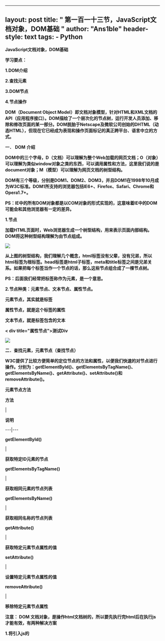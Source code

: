 
---
layout: post
title: " 第一百一十三节，JavaScript文档对象，DOM基础 "
author: "Ans1ble"
header-style: text
tags:
      - Python
---


**JavaScript文档对象，DOM基础**



**学习要点：**

**1.DOM介绍**

**2.查找元素**

**3.DOM节点**

**4.节点操作**



**DOM（Document Object
Model）即文档对象模型，针对HTML和XML文档的API（应用程序接口）。DOM描绘了一个层次化的节点树，运行开发人员添加、移除和修改页面的某一部分。DOM脱胎于Netscape及微软公司创始的DHTML（动态HTML），但现在它已经成为表现和操作页面标记的真正跨平台、语言中立的方式。**



**一．** **DOM** **介绍**

**DOM中的三个字母，D（文档）可以理解为整个Web加载的网页文档；O（对象）可以理解为类似window对象之类的东西，可以调用属性和方法，这里我们说的是document对象；M（模型）可以理解为网页文档的树型结构。**

**DOM有三个等级，分别是DOM1、DOM2、DOM3，并且DOM1在1998年10月成为W3C标准。DOM1所支持的浏览器包括IE6+、Firefox、Safari、Chrome和Opera1.7+。**

**PS：IE中的所有DOM对象都是以COM对象的形式实现的，这意味着IE中的DOM可能会和其他浏览器有一定的差异。**



**1.节点**

**加载HTML页面时，Web浏览器生成一个树型结构，用来表示页面内部结构。DOM将这种树型结构理解为由节点组成。**

**![](https://images2015.cnblogs.com/blog/955761/201611/955761-20161120124553982-835097192.png)**



**从上图的树型结构，我们理解几个概念，html标签没有父辈，没有兄弟，所以html标签为根标签。head标签是html子标签，meta和title标签之间是兄弟关系。如果把每个标签当作一个节点的话，那么这些节点组合成了一棵节点树。**

**PS：后面我们经常把标签称作为元素，是一个意思。**

**2.节点种类：元素节点、文本节点、属性节点。**

**元素节点，其实就是标签**

****属性节点，就是这个标签的属性****

******文本节点，就是标签包含的文本******

**< div title="属性节点">测试Div</div>**



![](https://images2015.cnblogs.com/blog/955761/201611/955761-20161120124856295-1429409381.png)

**二．查找元素，元素节点（查找节点）**

**W3C提供了比较方便简单的定位节点的方法和属性，以便我们快速的对节点进行操作。分别为：getElementById()、getElementsByTagName()、getElementsByName()、getAttribute()、setAttribute()和removeAttribute()。**



**元素节点方法**

**方法**

|

**说明**  
  
---|---  
  
**getElementById()**

|

**获取特定ID元素的节点**  
  
**getElementsByTagName()**

|

**获取相同元素的节点列表**  
  
**getElementsByName()**

|

**获取相同名称的节点列表**  
  
**getAttribute()**

|

**获取特定元素节点属性的值**  
  
**setAttribute()**

|

**设置特定元素节点属性的值**  
  
**removeAttribute()**

|

**移除特定元素节点属性**  
  
**注意： **DOM **文档对象，是操作html文档树的，所以要先执行完html后在执行js才能有效，有两种解决方案******

******1.将引入js的 <script>放到HTML最后面******

******2.使用window.onload事件，就是等待html执行完了在执行js代码******



**1.getElementById()方法，通过id获取对应的标签**

**getElementById()方法，接受一个参数：获取元素的ID值。如果找到相应的元素则返回该元素的HTMLDivElement对象，如果不存在，则返回null。**

[code]

    window.onload =  function(){ //window.onload事件，等待html执行完成后，执行匿名函数
        var asd = document.getElementById('box');            //获取id为box的元素节点
        alert(asd); //返回获取到的元素节点对象
    };
[/code]

**PS：id表示一个元素节点的唯一性，不能同时给两个或以上的元素节点创建同一个命名的id。某些低版本的浏览器会无法识别getElementById()方法，比如IE5.0-，这时需要做一些判断，可以结合上章的浏览器检测来操作。**

**检测浏览器是否支持 **getElementById()方法****

[code]

     if (document.getElementById) {                //判断是否支持getElementById
    alert('当前浏览器支持getElementById');
    }
[/code]

**元素节点属性**



**属性**

|

**说明**  
  
---|---  
  
**tagName**

|

**获取元素节点的标签名**  
  
**innerHTML**

|

**获取元素节点里的内容，非 W3C DOM规范**  
  


**tagName属性，元素节点对象属性，获取或设置元素节点的标签名**

[code]

    window.onload =  function(){ //window.onload事件，等待html执行完成后，执行匿名函数
        var asd = document.getElementById('box').tagName;    //getElementById元素节点对象属性，获取元素节点的标签名
        alert(asd); //返回获取元素节点的标签名
        //返回：DIV
    };
[/code]

**innerHTML属性，元素节点对象属性，获取 **或设置** 元素节点里的内容，非W3C DOM规范**

[code]

    window.onload = function(){ //window.onload事件，等待html执行完成后，执行匿名函数
        var asd = document.getElementById('box').innerHTML;    //getElementById元素节点对象属性，获取元素节点里的内容，非W3C DOM规范
        alert(asd); //获取元素节点里的内容，非W3C DOM规范
        //测试Div
    };
[/code]

**HTML 属性的属性**



**属性**

|

**说明**  
  
---|---  
  
**id**

|

**元素节点的 id名称**  
  
**title**

|

**元素节点的 title属性值**  
  
**style**

|

**CSS 内联样式属性值**  
  
**className**

|

**CSS 元素的类**  
  
**id，HTML属性的属性，获取或设置元素节点的id名称**

[code]

    window.onload =  function(){ //window.onload事件，等待html执行完成后，执行匿名函数
        var asd = document.getElementById('box').id;    //获取标签的id名称
        alert(asd); //元素节点的id名称
        //box
        var asd2 = document.getElementById('box').id = 'person';    //设置标签的id名称
        alert(asd2); //元素节点的id名称
    };
[/code]

**title，HTML属性的属性，获取或设置元素节点的title属性值**

[code]

    window.onload =  function(){ //window.onload事件，等待html执行完成后，执行匿名函数
        var asd = document.getElementById('box').title;    //获取元素节点的title属性值
        alert(asd); //元素节点的title属性值
        //标题
        var asd2 = document.getElementById('box').title = '修改标题';    //设置元素节点的title属性值
        alert(asd2); //元素节点的title属性值
        //修改标题
    };
[/code]

**style，HTML属性的属性，获取或设置CSS内联样式属性值  **

[code]

    window.onload = function(){ //window.onload事件，等待html执行完成后，执行匿名函数
        var asd = document.getElementById('box').style;    //获取CSSStyleDeclaration对象
        alert(asd); //获取CSSStyleDeclaration对象
        //[object CSS2Properties]
        var asd2 = document.getElementById('box').style.color;    //获取style对象中color的值
        alert(asd2); //获取style对象中color的值
        //rgb(245, 42, 45)
        var asd3 = document.getElementById('box').style.color = 'red';    //设置style对象中color的值
        alert(asd3);//获取style对象中color的值
    };
[/code]

**className，HTML属性的属性，获取或设置CSS元素的类 **class属性值****

[code]

    window.onload =  function(){ //window.onload事件，等待html执行完成后，执行匿名函数
        var asd = document.getElementById('box').className;    //获取CSS元素的类class属性值
        alert(asd); //获取CSS元素的类class属性值
        //vdy
        var asd2 = document.getElementById('box').className = 'jhh'; //设置CSS元素的类class属性值
        alert(asd2); //获取CSS元素的类class属性值
        //jhh
    };
[/code]

**获取自定义标签属性的值，非IE不支持【不推荐】**

[code]

    window.onload =  function(){ //window.onload事件，等待html执行完成后，执行匿名函数
        alert(document.getElementById('box').bbb);        //获取自定义属性的值，非IE不支持
    };
[/code]



**2.getElementsByTagName()方法，通过标签名称获取对应的标签**

**getElementsByTagName()方法将返回一个对象数组HTMLCollection(NodeList)，这个数组保存着所有相同元素名的节点列表。有参参数是要获取的标签名称，参数*表示获取所有标签**

[code]

    window.onload =  function(){ //window.onload事件，等待html执行完成后，执行匿名函数
        var sdf = document.getElementsByTagName('*');            //获取所有元素
        alert(sdf);  //打印获取到的标签对象数组
        //[object HTMLCollection]
    };
[/code]

**length，判断获取到的标签对象数组长度，就是有多少个标签**

[code]

    window.onload =  function(){ //window.onload事件，等待html执行完成后，执行匿名函数
        var sdf = document.getElementsByTagName('li').length;            //获取页面里的所有li标签，length判断长度
        alert(sdf);  //打印获取到的标签对象数组的长度
        //4，说明获取到4个标签
    };
[/code]

**  利用数组索引下标，获取标签数组对象里指定的标签**

[code]

    window.onload = function(){ //window.onload事件，等待html执行完成后，执行匿名函数
        var sdf = document.getElementsByTagName('li')[0];    //利用数组索引下标，获取标签数组对象里指定的标签
        alert(sdf.tagName);  //打印获取到的所有li标签里的第一个标签名称
    };
[/code]

**item()，获取标签数组对象里指定的下标的标签,参数下标数**

[code]

    window.onload =  function(){ //window.onload事件，等待html执行完成后，执行匿名函数
        var sdf = document.getElementsByTagName('li').item(0);    //item()，获取标签数组对象里指定的下标的标签,参数下标数
        alert(sdf.tagName);  //打印获取到的所有li标签里的第一个标签名称
    };
[/code]

**  注意：getElementsByTagName()方法的其他属性与getElementById()方法相同**

**PS：不管是getElementById还是getElementsByTagName，在传递参数的时候，并不是所有浏览器都必须区分大小写，为了防止不必要的错误和麻烦，我们必须坚持养成区分大小写的习惯。**



**3.getElementsByName()方法，通过标签的name属性值获取节点，一般用于获取表单**

**getElementsByName()方法可以获取相同名称(name)的元素，返回一个对象数组HTMLCollection(NodeList)。参数
**name属性的值****

[code]

    window.onload =  function(){ //window.onload事件，等待html执行完成后，执行匿名函数
        var sdf = document.getElementsByName('bd');    //通过标签的name属性值获取节点
        alert(sdf);  //打印获取到的name值为bd标签返回数组
        //[object NodeList]
    };
[/code]

**获取指定标签里的属性值**

[code]

    window.onload =  function(){ //window.onload事件，等待html执行完成后，执行匿名函数
        var sdf = document.getElementsByName('bd')[0];    //通过标签的name属性值获取节点,通过索引获取第一个标签
        alert(sdf.value);  //打印获取到的标签的value值
        //默认
    };
[/code]

**  注意： **getElementsByName()** 方法的其他属性与getElementById()方法相同**

**PS：对于并不是HTML合法的属性，那么在JS获取的兼容性上也会存在差异，IE浏览器支持本身合法的name属性，而不合法的就会出现不兼容的问题。**



**4.getAttribute()方法，获取元素中某个属性的值，首先要获取到节点后，在用 **getAttribute()方法【不推荐】****

**getAttribute()方法将获取元素中某个属性的值。它和直接使用.属性获取属性值的方法有一定区别。参数要获取的属性名称**

[code]

    window.onload =  function(){ //window.onload事件，等待html执行完成后，执行匿名函数
        var sdf = document.getElementById('asd').getAttribute('style');    //先通过ID获取到标签节点，然后通过getAttribute()方法获取属性
        alert(sdf);  //打印获取到的标签属性值
        //color: #ff2217
    };
[/code]

[code]

    document.getElementById('box').getAttribute('id');//获取元素的id值
    document.getElementById('box').id;            //获取元素的id值
    
    document.getElementById('box').getAttribute('mydiv');//获取元素的自定义属性值
    document.getElementById('box').mydiv        //获取元素的自定义属性值，非IE不支持
    
    document.getElementById('box').getAttribute('class');//获取元素的class值，IE不支持
    document.getElementById('box').getAttribute('className');//非IE不支持
[/code]

**PS：HTML通用属性style和onclick，IE7更低的版本style返回一个对象，onclick返回一个函数式。虽然IE8已经修复这个bug，但为了更好的兼容，开发人员只有尽可能避免使用getAttribute()访问HTML属性了，或者碰到特殊的属性获取做特殊的兼容处理**



**5.setAttribute()方法，设置或者修改标签的属性和属性值，首先要获取到标签的节点在用 **setAttribute()方法****

**setAttribute()方法将设置元素中某个属性和值。它需要接受两个参数：属性名和值。如果属性本身已存在，那么就会被覆盖。**

[code]

    window.onload =  function(){ //window.onload事件，等待html执行完成后，执行匿名函数
        var sdf = document.getElementById('asd').setAttribute('style','color:red'); //给获取到的标签添加一个style
        //此时可以看到标签已经加上了属性，标签里的文字已经是红颜色了
        var sdf2 = document.getElementById('asd').setAttribute('style','color:#216CDE'); //给获取到的标签style属性修改值
        //此时可以看到标签的style属性值已经被修改了
    };
[/code]

**PS：在IE7及更低的版本中，使用setAttribute()方法设置class和style属性是没有效果的，虽然IE8解决了这个bug，但还是不建议使用。**



**6.removeAttribute()方法，移除标签指定的属性， **首先要获取到标签的节点在用 **removeAttribute()******

**removeAttribute()可以移除HTML属性。参数要移除的属性名称**

[code]

    window.onload =  function(){ //window.onload事件，等待html执行完成后，执行匿名函数
        var sdf = document.getElementById('asd').setAttribute('style','color:red'); //给获取到的标签添加一个style
        //此时可以看到标签已经加上了属性，标签里的文字已经是红颜色了
        var sdf2 = document.getElementById('asd').removeAttribute('style'); //移除标签指定的属性
        //此时可以看到标签的style属性已经被移除了
    };
[/code]

**PS：IE6及更低版本不支持removeAttribute()方法。**



**三．** **DOM** **节点属性（遍历节点）**

**1.node节点属性**

****node节点属性，只能获取当前节点的信息，并且要先获取到节点，在用属性， 下面 **childNodes属性有详细用到
**nodeName、nodeType和nodeValue。属性********

**节点可以分为元素节点、属性节点和文本节点，而这些节点又有三个非常有用的属性，分别为：nodeName、nodeType和nodeValue。**

**nodeName节点属性，获取或设置节点元素标签名称，和tagName等价，首先要获取到节点，在使用属性**

[code]

    window.onload =  function(){ //window.onload事件，等待html执行完成后，执行匿名函数
        var sdf = document.getElementById('asd').nodeName; //nodeName节点属性，获取节点元素标签名称，和tagName等价
        alert(sdf); //打印出节点的标签名称
        //DIV
    };
[/code]

**nodeType节点属性，获取节点元素的类型值，元素节点返回1，属性节点返回2，文本节点返回3，首先要获取到节点，在使用属性**

[code]

    window.onload =  function(){ //window.onload事件，等待html执行完成后，执行匿名函数
        var sdf = document.getElementById('asd').nodeType; //nodeType节点属性，获取节点元素的类型值，元素节点返回1，属性节点返回2，文本节点返回3，首先要获取到节点，在使用属性
        alert(sdf); //节点元素的类型值
        //1,说明是元素节点
    };
[/code]

**nodeValue节点属性，获取 **或设置** 文本节点的文本，元素节点null本身没有类容，首先要获取到节点，在使用属性**

[code]

    window.onload = function(){ //window.onload事件，等待html执行完成后，执行匿名函数
        var sdf = document.getElementById('asd').nodeValue; //nodeValue节点属性，获取节点类容，元素节点本身没有类容，首先要获取到节点，在使用属性
        alert(sdf); //节点类容
        //null,说明元素节点本身没有类容，因为node属性只能获取当前节点
    };
[/code]



**2.层次节点属性**

**节点的层次结构可以划分为：父节点与子节点、兄弟节点这两种。当我们获取其中一个元素节点的时候，就可以使用层次节点属性来获取它相关层次的节点。**

**层次节点属性**

**属性**

|

**说明**  
  
---|---  
  
**childNodes**

|

**获取当前元素节点的所有子节点**  
  
**firstChild**

|

**获取当前元素节点的第一个子节点**  
  
**lastChild**

|

**获取当前元素节点的最后一个子节点**  
  
**ownerDocument**

|

**获取该节点的文档根节点，相当与document**  
  
**parentNode**

|

**获取当前节点的父节点**  
  
**previousSibling**

|

**获取当前节点的前一个同级节点**  
  
**nextSibling**

|

**获取当前节点的后一个同级节点**  
  
**attributes**

|

**获取当前元素节点的所有属性节点集合**  
  
**1.childNodes属性，获取元素和文本节点**

**childNodes属性可以获取某一个元素节点的所有子节点，这些子节点包含元素子节点和文本子节点。首先要获取到元素节点在使用属性，**
**返回包含子节点和文本节点的数组**

[code]

     //<div id="asd">测试<b>这一段</b>文本</div>  
      
    
    window.onload = function(){ //window.onload事件，等待html执行完成后，执行匿名函数
        var sdf = document.getElementById('asd').childNodes; //childNodes属性可以获取某一个元素节点的所有子节点，这些子节点包含元素子节点和文本子节点
        alert(sdf); //返回包含子节点和文本节点的数组
        //[object NodeList]
        alert(sdf.length) //查看数组长度
        //3，说明有3个包含子节点和文本节点
        alert(sdf[0]); //通过索引下标来获取第一个元素
        //[object Text]，第一个是文本节点
    };
[/code]

**使用childNodes[n]返回子节点对象的时候，有可能返回的是元素子节点，比如
HTMLElement；也有可能返回的是文本子节点，比如Text。元素子节点可以使用nodeName或者tagName获取标签名称，而文本子节点可以使用nodeValue获取文本。**

[code]

     //<div id="asd">测试<b>这一段</b>文本</div>  
      
    
    window.onload = function(){ //window.onload事件，等待html执行完成后，执行匿名函数
        var sdf = document.getElementById('asd').childNodes; //childNodes属性可以获取某一个元素节点的所有子节点，这些子节点包含元素子节点和文本子节点
        alert(sdf); //返回包含子节点和文本节点的数组
    
        //通过循环加判断，得到包含子节点和文本节点数组里的子节点标签名称，和文本节点的文本类容
        for (var i = 0 ; i < sdf.length; i ++){  //根据数组的长度来循环次数
            if (sdf[i].nodeType == 1){  //通过数组下标得到节点元素，nodeType查看节点元素的类型值，
                //如果类型值返回1说明是元素节点，也就是标签
                alert('元素节点：' + sdf[i].nodeName);  //元素节点nodeName打印出标签名称
            }else if(sdf[i].nodeType == 3){  //通过数组下标得到节点元素，nodeType查看节点元素的类型值，
                //如果类型值返回3说明是文本节点，也就文本类容
                alert('文本节点：' + sdf[i].nodeValue);  //元素节点nodeName打印出标签名称
            }
    
        }
    
    };
[/code]

****innerHTML和nodeValue两个区别****

**PS：在获取到文本节点的时候，是无法使用innerHTML这个属性输出文本内容的。这个非标准的属性必须在获取元素节点的时候，才能输出里面包含的文本。**

**PS：innerHTML和nodeValue第一个区别，就是取值的。那么第二个区别就是赋值的时候，nodeValue会把包含在文本里的HTML转义成特殊字符，从而达到形成单纯文本的效果。**

[code]

    box.childNodes[0].nodeValue = '<strong>abc</strong>'; //结果为：<strong>abc</strong>
        box.innerHTML = '<strong>abc</strong>';        //结果为：abc
[/code]



**2.firstChild和lastChild属性**

**firstChild用于获取当前元素节点的第一个子节点，相当于childNodes[0]；**

[code]

     //<div id="asd">测试<b>这一段</b>文本</div>
    window.onload = function() { //window.onload事件，等待html执行完成后，执行匿名函数
        var sdf = document.getElementById('asd').firstChild; //firstChild用于获取当前元素节点的第一个子节点，相当于childNodes[0]；
        alert(sdf); //打印出第一个文本子节点的对象
        //[object Text]
        alert(sdf.nodeValue);//打印出第一个文本子节点的文本类容  
        //测试  
    
    };
[/code]

**lastChild用于获取当前元素节点的最后一个子节点，**

[code]

     //<div id="asd">测试<b>这一段</b>文本</div>
    window.onload = function() { //window.onload事件，等待html执行完成后，执行匿名函数
        var sdf = document.getElementById('asd').lastChild; //lastChild用于获取当前元素节点的最后一个子节点，
        alert(sdf); //打印出最后一个文本子节点的对象
        //[object Text]
        alert(sdf.nodeValue);//打印出最后一个文本子节点的文本类容
        //文本
    };
[/code]



**3.ownerDocument属性**

**ownerDocument属性返回该节点的文档对象根节点，返回的对象相当于document。**

[code]

     //<div id="asd">测试<b>这一段</b>文本</div>
    window.onload = function() { //window.onload事件，等待html执行完成后，执行匿名函数
        var sdf = document.getElementById('asd').ownerDocument; //ownerDocument属性返回该节点的文档对象根节点，返回的对象相当于document。
        alert(sdf); //打印文档对象根节点
        //[object HTMLDocument]
    };
[/code]



**4.parentNode、previousSibling、nextSibling属性**

**parentNode属性返回该节点的父节点，**

[code]

     //<div id="asd">测试<b>这一段</b>文本</div>
    window.onload = function() { //window.onload事件，等待html执行完成后，执行匿名函数
        var sdf = document.getElementById('asd').parentNode; //parentNode属性返回该节点的父节点，
        alert(sdf); //打印该节点的父节点
        //[object HTMLBodyElement]
    };
[/code]

**previousSibling属性返回该节点的前一个同级节点， **就是当前节点同级的上一个节点****

[code]

     //<div id="asd">测试<b>这一段</b>文本</div>
    window.onload = function() { //window.onload事件，等待html执行完成后，执行匿名函数
        var sdf = document.getElementById('asd').childNodes[2]; //获取当前节点里的第3个子节点包含文本节点
        alert(sdf); //打印当前节点
        //[object Text] 说明是文本节点
        alert(sdf.nodeValue); //打印当前文本节点的文本
        //文本
        alert(sdf.previousSibling); //previousSibling属性返回该节点的前一个同级节点，就是当前节点同级的上一个节点
        //[object HTMLElement] 说明是标签节点
        alert(sdf.previousSibling.nodeName); //打印当前节点的标签
        //B
    };
[/code]

**nextSibling属性返回该节点的后一个同级节点。就是当前节点同级的下一个节点**

[code]

     //<div id="asd">测试<b>这一段</b>文本</div>
    window.onload = function() { //window.onload事件，等待html执行完成后，执行匿名函数
        var sdf = document.getElementById('asd').childNodes[0]; //获取当前节点里的第一个子节点包含文本节点
        alert(sdf); //打印第一个子节点，是一个文本节点，就是（测试）
        //[object Text]
        alert(sdf.nextSibling); //nextSibling属性返回该节点的后一个同级节点。就是当前节点同级的下一个节点
        //[object HTMLElement] //说明是一个元素节点
        alert(sdf.nextSibling.nodeName);//获取当前节点的标签名称
        //b ,就是b标签
        
    };
[/code]



**5.attributes属性，获取元素标签属性节点**

**attributes属性返回该节点的属性节点集合。首先获取到元素节点后在用这个属性**

[code]

     //<div id="asd" title="标题" style="color: #ff2217">测试这一段文本</div>
    window.onload = function() { //window.onload事件，等待html执行完成后，执行匿名函数
        var sdf = document.getElementById('asd').attributes; //attributes属性返回该节点的属性节点集合。首先获取到元素节点后在用这个属性
        alert(sdf); //打印当前标签节点的标签属性集合
    };
[/code]

**length查看当前标签节点的标签属性集合长度**

[code]

     //<div id="asd" title="标题" style="color: #ff2217">测试这一段文本</div>
    window.onload = function() { //window.onload事件，等待html执行完成后，执行匿名函数
        var sdf = document.getElementById('asd').attributes; //attributes属性返回该节点的属性节点集合。首先获取到元素节点后在用这个属性
        alert(sdf); //打印当前标签节点的标签属性集合
        alert(sdf.length); //length查看当前标签节点的标签属性集合长度
        //3,说明当前标签有3个标签属性
    };
[/code]

**通过索引来获取标签节点的标签属性集合里的指定标签属性对象**

[code]

    window.onload =  function() { //window.onload事件，等待html执行完成后，执行匿名函数
        var sdf = document.getElementById('asd').attributes; //attributes属性返回该节点的属性节点集合。首先获取到元素节点后在用这个属性
        alert(sdf[0]); //通过索引来获取标签节点的标签属性集合里的指定标签属性
        //[object Attr] 标签属性对象
    };
[/code]

**nodeType查看当前节点的类型，1元素类型，2属性类型，3文本类型**

[code]

     //<div id="asd" title="标题" style="color: #ff2217">测试这一段文本</div>
    window.onload = function() { //window.onload事件，等待html执行完成后，执行匿名函数
        var sdf = document.getElementById('asd').attributes[0]; //attributes属性返回该节点的属性节点集合。首先获取到元素节点后在用这个属性,用索引获取第一个标签属性
        alert(sdf.nodeType); //nodeType查看当前节点的类型，1元素类型，2属性类型，3文本类型
        //2,说明是属性类型
    };
[/code]

**nodeValue获取标签属性的值，首先要获取到标签属性节点后在使用**

[code]

     //<div id="asd" title="标题" style="color: #ff2217">测试这一段文本</div>
    window.onload = function() { //window.onload事件，等待html执行完成后，执行匿名函数
        var sdf = document.getElementById('asd').attributes[0]; //attributes属性返回该节点的属性节点集合。首先获取到元素节点后在用这个属性,用索引获取第一个标签属性
        alert(sdf.nodeValue); //nodeValue获取标签属性的值，首先要获取到标签属性节点后在使用
        //asd,第一个属性的值为asd
    };
[/code]

**nodeName获取标签属性的名称，首先要获取到标签属性节点后在使用**

[code]

     //<div id="asd" title="标题" style="color: #ff2217">测试这一段文本</div>
    window.onload = function() { //window.onload事件，等待html执行完成后，执行匿名函数
        var sdf = document.getElementById('asd').attributes; //attributes属性返回该节点的属性节点集合。首先获取到元素节点后在用这个属性,
        alert(sdf[0].nodeName); //nodeName获取标签属性的名称，首先要获取到标签属性节点后在使用
        //id
    };
[/code]

**通过属性名称获取属性值，首先要获取到标签属性节点集合**

[code]

     //<div id="asd" title="标题" style="color: #ff2217">测试这一段文本</div>
    window.onload = function() { //window.onload事件，等待html执行完成后，执行匿名函数
        var sdf = document.getElementById('asd').attributes; //attributes属性返回该节点的属性节点集合。首先获取到元素节点后在用这个属性,
        alert(sdf['id'].nodeValue); //通过属性名称获取属性值，首先要获取到标签属性节点集合
    };
    //asd
[/code]

**循环打印出标签的所有属性和属性值**

[code]

     //<div id="asd" title="标题" style="color: #ff2217">测试这一段文本</div>
    window.onload = function() { //window.onload事件，等待html执行完成后，执行匿名函数
        var sdf = document.getElementById('asd').attributes; //attributes属性返回该节点的属性节点集合。首先获取到元素节点后在用这个属性,
    
        for (var i = 0; i < sdf.length; i ++){  //根据属性集合的长度循环次数
            if(sdf[i].nodeType === 2){  //通过下标获取属性集合数据，判断返回类型，如果返回时2说明是标签属性类型
                alert('属性：' + sdf[i].nodeName + ':' + sdf[i].nodeValue); //打印出标签属性的属性名称和属性值
            }
        }
    };
    
    //属性：id:asd
    //属性：title:标题
    //属性：style:color: #ff2217
[/code]



**6.忽略空白文本节点，在获取子元素时遇到空白文本节点**

[code]

     // <div id="asd" title="标题" style="color: #ff2217">
    //     <p>测试1</p>
    //     <p>测试1</p>
    //     <p>测试1</p>
    // </div>
    window.onload = function() { //window.onload事件，等待html执行完成后，执行匿名函数
        var sdf = document.getElementById('asd').childNodes; //childNodes属性可以获取某一个元素节点的所有子节点，这些子节点包含元素子节点和文本子节点，返回包含子节点和文本节点的数组
        alert(sdf.length); //查看子节点包含文本节点集合的长度
        //火狐浏览器返回7
        //IE返回3
        //说明浏览器解析方式不同，IE解释忽略了p标签前的空白，火狐将p标签前的空白算成空白文本了
    };
[/code]

**PS：在非IE中，标准的DOM具有识别空白文本节点的功能，所以在火狐浏览器是7个，而IE自动忽略了，如果要保持一致的子元素节点，需要手工忽略掉它。**

**忽略空白字符**

[code]

     // <div id="asd" title="标题" style="color: #ff2217">
    //     <p>测试1</p>
    //     <p>测试1</p>
    //     <p>测试1</p>
    // </div>
    window.onload = function() { //window.onload事件，等待html执行完成后，执行匿名函数
        var sdf = document.getElementById('asd').childNodes; //childNodes属性可以获取某一个元素节点的所有子节点，这些子节点包含元素子节点和文本子节点，返回包含子节点和文本节点的数组
        alert(hul(sdf).length); //将子节点集合当做参数传入忽略空白函数，得到返回值后在检测长度
        //所有浏览器返回3，说明都忽略了空白文本节点
    };
    
    //创建忽略空白字符函数
    function hul(jh) {
        var ret = [];                                      //空数组，保存不是空白文本节点的节点
        for (var i = 0; i < jh.length; i ++){              //根据子节点集合长度循环次数
            //判断如果循环到的子节点类型是文本节点类型，并且子节点文本类容是空白类容
            if(jh[i].nodeType === 3 && /^\s+$/.test(jh[i].nodeValue)){
                continue;              //退出当前循环，继续后面的循环
            }else {                   //上来条件不成立，说明不是空白文本节点
                ret.push(jh[i]);      //将节点添加到数组
            }
        }
        return ret; //返回数组
    }
[/code]

**PS：上面的方法，采用的忽略空白文件节点的方法，把得到元素节点累加到数组里返回。那么还有一种做法是，直接删除空白节点即可。**

**  移除空文本节点**

**removeChild()删除一个节点里的指定子节点,参数要删除的子节点在节点集合里的下标，先要获取到要删除的子节点的父节点后，在父节点使用这个方法删除里面的子节点**

[code]

     // <div id="asd" title="标题" style="color: #ff2217">
    //     <p>测试1</p>
    //     <p>测试1</p>
    //     <p>测试1</p>
    // </div>  
      
    
    window.onload = function() { //window.onload事件，等待html执行完成后，执行匿名函数
        var sdf = document.getElementById('asd').childNodes; //childNodes属性可以获取某一个元素节点的所有子节点，这些子节点包含元素子节点和文本子节点，返回包含子节点和文本节点的数组
        alert(hul(sdf).length); //将子节点集合当做参数传入忽略空白函数，得到返回值后在检测长度
        //所有浏览器返回3，说明都删除了空白文本节点
    };
    
    //创建删除空文本节点符函数
    function hul(jh) {
        for (var i = 0; i < jh.length; i ++){              //根据子节点集合长度循环次数
            //判断如果循环到的子节点类型是文本节点类型，并且子节点文本类容是空白类容
            if(jh[i].nodeType === 3 && /^\s+$/.test(jh[i].nodeValue)){
                //得到空白节点之后从当前节点，获取到父节点上，在父节点删除子节点
                jh[i].parentNode.removeChild(jh[i]);
            }
        }
        return jh; //最后返回删除后的节点集合
    }
[/code]

**如果firstChild、lastChild、previousSibling和nextSibling在获取节点的过程中遇到空白节点，我们该怎么处理掉呢？**

**firstChild(获取当前元素节点的第一个子节点)、lastChild(获取当前元素节点的最后一个子节点)、previousSibling(当前节点同级的上一个节点)和nextSibling(就是当前节点同级的下一个节点)**

[code]

     // <div id="asd" title="标题" style="color: #ff2217">
    //     <p>测试1</p>
    //     <p>测试1</p>
    //     <p>测试1</p>
    // </div>
    window.onload = function() { //window.onload事件，等待html执行完成后，执行匿名函数
        var sdf = document.getElementById('asd'); //获取当前ID的节点
        alert(hul(sdf).firstChild.nodeName); //将当前节点当做参数传给删除空文本节点函数，最后获取第一个子节点的标签名称
        //p,可以看到已经删除空白文本子节点
    
    };
    
    //创建删除空文本节点函数
    function hul(jh) {
        for (var i = 0; i < jh.childNodes.length; i ++){              //根据子节点集合长度循环次数
            //判断如果循环到的子节点类型是文本节点类型，并且子节点文本类容是空白类容
            if(jh.childNodes[i].nodeType === 3 && /^\s+$/.test(jh.childNodes[i].nodeValue)){
                //得到空白节点之后从当前节点，获取到父节点上，在父节点删除子节点
                jh.childNodes[i].parentNode.removeChild(jh.childNodes[i]);
            }
        }
        return jh; //最后返回删除后的节点集合
    }
[/code]



**四．** **节点操作，（操作节点）**

**DOM不单单可以查找节点，也可以创建节点、复制节点、插入节点、删除节点和替换节点。**



**节点操作方法**

**方法**

|

**说明**  
  
---|---  
  
**write()**

|

**这个方法可以把任意字符串插入到文档中**  
  
**createElement()**

|

**创建一个元素节点**  
  
**appendChild()**

|

**将新节点追加到子节点列表的末尾**  
  
**createTextNode()**

|

**创建一个文件节点**  
  
**insertBefore()**

|

**将新节点插入在前面**  
  
**repalceChild()**

|

**将新节点替换旧节点**  
  
**cloneNode()**

|

**复制节点**  
  
**removeChild()**

|

**移除节点**  
  


**1.write()方法**

**write()方法可以把任意字符串插入到文档中去。插入文本或者标签低版本浏览器会覆盖原有的html内容，不推荐使用**

[code]

    document.write('<p>这是一段文本</p>');  //向浏览器插入一条p标签
[/code]



**2.createElement()方法**

**createElement()方法可以创建一个元素节点。参数要创建的元素标签名称，只是创建了元素节点，并没有写入文档，只是驻留在内存中**

[code]

    document.createElement('p');         //创建一个元素节点
[/code]

**ps:一般要先获取到父节点，后在createElement()方法创建元素节点，在结合appendChild()方法添加**



**3. appendChild()方法**

**appendChild()方法将一个新节点添加到某个节点的子节点列表的末尾上。** **参数** **createElement()方法**
**创建的节点，首先要获取到要添加节点的父节点**

**使用方式：**

**父节点. **appendChild(创建的新节点变量);****

****如：asd.appendChild(ys);****



[code]

    // <div id="box" title="标题">
    //     <p>测试1</p>
    //     <p>测试1</p>
    //     <p>测试1</p>
    // </div>
    window.onload = function() { //window.onload事件，等待html执行完成后，执行匿名函数
        var asd = document.getElementById('box');  //获取id为box的元素节点
        var ys = document.createElement('p');      //创建一个新元素节点<p>
        asd.appendChild(ys);                       //把新元素节点<p>添加到当前节点的子节点末尾
    };
    
    // <div id="box" title="标题">
    //     <p>测试1</p>
    //     <p>测试1</p>
    //     <p>测试1</p>
    //     <p></p>
    // </div>
[/code]



**4.createTextNode()方法**

**createTextNode()方法创建一个文本节点。 **并没有写入文档，只是驻留在内存中，参数文本节点文本****

[code]

     // <div id="box" title="标题">
    //     <p>测试1</p>
    //     <p>测试1</p>
    //     <p>测试1</p>
    // </div>
    window.onload = function() { //window.onload事件，等待html执行完成后，执行匿名函数
        var asd = document.getElementById('box');  //获取id为box的元素节点
        var ys = document.createTextNode('添加文本');      //reateTextNode()方法创建一个文本节点。并没有写入文档，只是驻留在内存中，
        asd.appendChild(ys);                       //把新文本节点添加到当前节点的子节点末尾
    };
    
    // <div id="box" title="标题">
    //     <p>测试1</p>
    //     <p>测试1</p>
    //     <p>测试1</p>
    //     添加文本
    // </div>
[/code]

**将文本节点添加到元素节点里**

[code]

     // <div id="box" title="标题">
    //     <p>测试1</p>
    //     <p>测试1</p>
    //     <p>测试1</p>
    // </div>
    window.onload = function() { //window.onload事件，等待html执行完成后，执行匿名函数
        var asd = document.getElementById('box');  //获取id为box的元素节点
        var ys = document.createElement('p');      //创建一个新元素节点<p>
        asd.appendChild(ys); //将新元素节点添加到当前节点的子节点末尾
    
        var text = document.createTextNode('测试2');      //reateTextNode()方法创建一个文本节点。并没有写入文档，只是驻留在内存中，
        ys.appendChild(text);                       //把新文本节点添加到新创建元素节点里
    };
    
    // <div id="box" title="标题">
    //     <p>测试1</p>
    //     <p>测试1</p>
    //     <p>测试1</p>
    //     <p>测试2</p>
    // </div>
[/code]



**5.insertBefore()方法**

**insertBefore()方法可以把节点创建到指定节点的前面。第一个参数是要创建的标签名称，第二个参数是要在它之前创建节点的目标节点变量，首先获取到目标节点通过目标节点获取到父节点后在使用
**insertBefore()****

**使用方式：**

**目标节点变量.父节点. **insertBefore(创建节点变量,目标节点)****

**如：asd.parentNode.insertBefore(ys,asd);**

[code]

     // <body>
    // <div id="box" title="标题">测试</div>
    // </body>
    window.onload = function() { //window.onload事件，等待html执行完成后，执行匿名函数
        var asd = document.getElementById('box');  //获取id为box的元素节点
        var ys = document.createElement('p');      //创建一个新元素节点<p>
        asd.parentNode.insertBefore(ys,asd);       //insertBefore()方法可以把节点创建到指定节点的前面
    };
    // <body>
    //     <p></p>
    //     <div id="box" title="标题"></div>
    // </body>
[/code]

**PS：insertBefore()方法可以给当前元素的前面创建一个节点，但却没有提供给当前元素的后面创建一个节点。那么，我们可以用已有的知识创建一个insertAfter()函数。**

**自定义给当前元素的后面创建一个节点**

[code]

     // <body>
    // <div id="box" title="标题">测试</div>
    // </body>
    window.onload = function() { //window.onload事件，等待html执行完成后，执行匿名函数
        var asd = document.getElementById('box');  //获取id为box的元素节点
        var ys = document.createElement('p');      //创建一个新元素节点<p>
        insertAfter(ys,asd); //调用自定义给当前元素的后面创建一个节点
    };
    
    function insertAfter(chjian,mubao) { //自定义一个函数，给当前元素的后面创建一个节点，给目标节点后面添加一个节点，接收两个参数，第一个创建节点变量，第二个目标节点
        //得到父节点,通过目标节点找到目标节点的父节点
        var parent = mubao.parentNode;
        //判断，父节点里最后一个子节点如果等于，目标节点
        if (parent.lastChild === mubao) {
            //就在父节点的，子节点末尾添加一个新节点
            parent.appendChild(chjian);
        }else {
            //否则,在父节点上向指定子节点的前面添加一个新节点,mubao.nextSibling,目标节点是当前节点同级的下一个节点，就把指针指向了当前节点后面
            parent.insertBefore(chjian, mubao.nextSibling);
        }
    
    }
    // <body>
    //     <div id="box" title="标题"></div>
    //     <p></p>
    // </body>
[/code]

** **

**createElement在创建一般元素节点的时候，浏览器的兼容性都还比较好。但在几个特殊标签上，比如iframe、input中的radio和checkbox、button元素中，可能会在IE6,7以下的浏览器存在一些不兼容。**

[code]

     // <body>
    // <div id="box" title="标题">测试</div>
    // </body>
    window.onload = function() { //window.onload事件，等待html执行完成后，执行匿名函数
        var input = null; //创建一个空对象
        //用浏览器检测browserdetect.js，判断如果是ie浏览器，并且版本小于或者等于7
        if (BrowserDetect.browser == 'Internet Explorer' && BrowserDetect.version <= 7) {
            //判断IE6,7，使用字符串的方式
            input = document.createElement("<input type=\"radio\" name=\"sex\">");  //创建一个元素节点，值包含元素属性
        } else {
            //标准浏览器，使用标准方式
            input = document.createElement('input');  //创建一个新元素节点
            input.setAttribute('type', 'radio');  //设置一个新元素节点的属性和属性值
            input.setAttribute('name', 'sex');    //设置一个新元素节点的属性和属性值
        }
        //通过标签名称获取到body，将创建的新节添加到子节点列表的末尾
        document.getElementsByTagName('body')[0].appendChild(input);
    };
    
    // <body>
    //     <div id="box" title="标题"></div>
    //     <input name="sex" type="radio">
    // </body>
[/code]



**6.repalceChild()方法**

**replaceChild()方法可以把节点替换成指定的节点。参数第一个是创建节点的变量，第二个是目标节点，注意：替换节点会覆盖节点里的文本**

**使用方式：**

**目标节点.父节点. **replaceChild( **创建节点的变量, **目标节点**** )****

[code]

    //<div id="box" title="标题"></div>
    window.onload = function() { //window.onload事件，等待html执行完成后，执行匿名函数
        var asf = document.getElementById('box'); //通过ID获取到目标节点
        var chj = document.createElement('p');  //创建一个新元素节点
        //通过目标节点，找到父节点，然后替换节点，参数第一个是创建节点变量，第二个是目标节点变量
        asf.parentNode.replaceChild(chj,asf);  //replaceChild()方法可以把节点替换成指定的节点。
    };
    // <body>
    //     <p></p>
    // </body>
[/code]



**7.cloneNode()方法**

**cloneNode()方法可以把子节点复制出来。也就是克隆子节点，参数** **true表示复制元素节点包含元素节点里的文本，**
**false表示只复制元素节点不包含元素节点里的文本**

**使用方式：**

**目标节点的父节点.获取到目标节点. **cloneNode(**** **true** ** **)****

****复制节点后可以赋值给一个变量，然后添加到一个节点****

[code]

     // <div id="box" title="标题">
    //     <p>测试1</p>
    //     <p>测试2</p>
    // </div>
    window.onload = function() { //window.onload事件，等待html执行完成后，执行匿名函数
        var asf = document.getElementById('box'); //通过ID获取到目标节点的父节点,我们要复制这个节点里的子节点
        //将父节点传入hul函数去除里面的空白文本子节点，然后获取到第一个子节点,cloneNode(true)复制节点
        var fzh = hul(asf).firstChild.cloneNode(true);
        //在父节点上，将复制的子节点，添加到子节点列表末尾
        asf.appendChild(fzh);        //添加到子节点列表末尾
    
    };
    
    //创建删除空文本节点函数
    function hul(jh) {
        for (var i = 0; i < jh.childNodes.length; i ++){              //根据子节点集合长度循环次数
            //判断如果循环到的子节点类型是文本节点类型，并且子节点文本类容是空白类容
            if(jh.childNodes[i].nodeType === 3 && /^\s+$/.test(jh.childNodes[i].nodeValue)){
                //得到空白节点之后从当前节点，获取到父节点上，在父节点删除子节点
                jh.childNodes[i].parentNode.removeChild(jh.childNodes[i]);
            }
        }
        return jh; //最后返回删除后的节点集合
    }
    //可以看到已经把第一个子节点复制添加到了子节点列表的末尾
    // <div id="box" title="标题">
    //     <p>测试1</p>
    //     <p>测试2</p>
    //     <p>测试1</p>
    // </div>
[/code]



**8.removeChild()方法**

**removeChild()删除指定节点，参数是要删除的目标节点**

**使用方式：**

**目标节点的父节点. **removeChild(目标节点)****

[code]

     // <div id="box" title="标题">
    //     <p>测试1</p>
    //     <p>测试2</p>
    // </div>
    window.onload = function() { //window.onload事件，等待html执行完成后，执行匿名函数
        var asf = document.getElementById('box'); //通过ID获取到目标节点的父节点,我们要删除第一个子节点
        //将父节点传入函数删除里面的空白文本子节点，然后在父节点删除目标节，参数是目标节点
        hul(asf).removeChild(asf.firstChild);
    };
    
    //创建删除空文本节点函数
    function hul(jh) {
        for (var i = 0; i < jh.childNodes.length; i ++){              //根据子节点集合长度循环次数
            //判断如果循环到的子节点类型是文本节点类型，并且子节点文本类容是空白类容
            if(jh.childNodes[i].nodeType === 3 && /^\s+$/.test(jh.childNodes[i].nodeValue)){
                //得到空白节点之后从当前节点，获取到父节点上，在父节点删除子节点
                jh.childNodes[i].parentNode.removeChild(jh.childNodes[i]);
            }
        }
        return jh; //最后返回删除后的节点集合
    }
    // <div id="box" title="标题">
    //     <p>测试2</p>
    // </div>
[/code]



